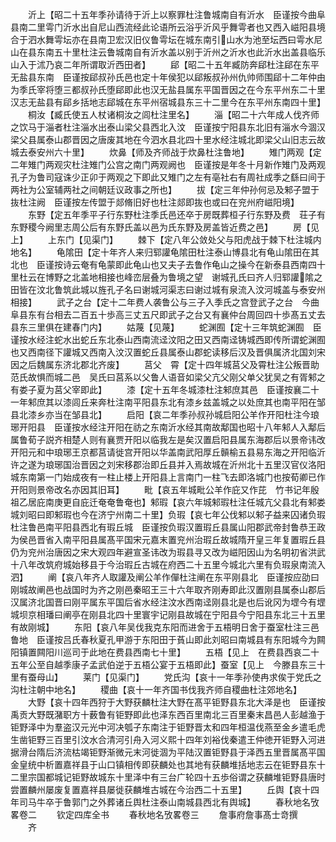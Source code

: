 <!-- { "loadSidebar": true } -->
　　沂上【昭二十五年季孙请待于沂上以察罪杜注鲁城南自有沂水　臣谨按今曲阜县南二里雩门沂水出自尼山西流经此论语所云浴乎沂风乎舞雩者也又西入嵫阳县境合于泗水舞雩坛亦在县南卫宏汉旧仪鲁雩坛在城东南引山水为池至坛西曰雩水尼山在县东南五十里杜注云鲁城南自有沂水盖以别于沂州之沂水也此沂水出盖县临乐山入于沭乃哀二年所谓取沂西田者】
　　郈【昭二十五年臧防奔郈杜注郈在东平无盐县东南　臣谨按郈叔孙氏邑也定十年侯犯以郈叛叔孙州仇帅师围郈十二年仲由为季氏宰将堕三都叔孙氏堕郈即此也汉无盐县属东平国晋因之在今东平州东二十里汉志无盐县有郈乡括地志郈城在东平州宿城县东三十二里今在东平州东南四十里】
　　桐汝【臧氏使五人杖诸桐汝之闾杜注里名】
　　淄【昭二十六年成人伐齐师之饮马于淄者杜注淄水出泰山梁父县西北入汶　臣谨按宁阳县东北旧有淄水今涸汉梁父县属泰山郡晋因之唐废其地在今泗水县北四十里水经注城北即梁父山旧志云故城去泰安州六十里】
　　炊鼻【师及齐师战于炊鼻杜注鲁地】
　　雉门两观【定二年雉门两观灾杜注雉门公宫之南门两观阙也　臣谨按是年冬十月新作雉门及两观孔子为鲁司寇诛少正卯于两观之下即此又雉门之左有亳社右有周社成季之繇曰间于两社为公室辅两社之间朝廷议政事之所也】
　　拔【定三年仲孙何忌及邾子盟于抜杜注阙　臣谨按左传盟于郯脩旧好也杜注郯即抜也或曰在兖州府嵫阳境】
　　东野【定五年季平子行东野杜注季氏邑还卒于房既葬桓子行东野及费　荘子有东野稷今阙里志周公后有东野氏盖以邑为氏东野及房盖皆近费之邑】
　　房【见上】
　　上东门【见渠门】
　　棘下【定八年公敛处父与阳虎战于棘下杜注城内地名】
　　龟隂田【定十年齐人来归郓讙龟隂田杜注泰山博县北有龟山隂田在其北也　臣谨按诗云奄有龟蒙即此龟山也又夫子去鲁作龟山之操今在新泰县西南四十里杜云在博野之北盖地相接也峰峦层叠为鲁境之望　谢城孔氏曰齐人归郓讙隂之田皆在汶北鲁筑此城以旌孔子名曰谢城河渠志曰谢过城有泉流入汶河城盖与泰安州相接】
　　武子之台【定十二年费人袭鲁公与三子入季氏之宫登武子之台　今曲阜县东有台相去二百五十歩高三丈五尺即武子之台又有襄仲台周回四十歩髙五丈去县东三里俱在建春门内】
　　姑蔑【见蔑】
　　蛇渊囿【定十三年筑蛇渊囿　臣谨按水经注蛇水出蛇丘东北泰山西南流迳汶阳之田又西南迳铸城西即传所谓蛇渊囿也又西南径下讙城又西南入汶汉置蛇丘县属泰山郡蛇读移后汉及晋俱属济北国刘宋因之后魏属东济北郡北齐废】
　　莒父　霄【定十四年城莒父及霄杜注公叛晋助范氏故惧而城二邑　吴氏曰莒系以父鲁人语音如梁父亢父刚父单父犹吴之有胥邾之有娄子夏为莒父宰即此】
　　漆【定十五年冬城漆杜注邾庶其邑　臣谨按襄二十一年邾庶其以漆闾丘来奔杜注南平阳县东北有漆乡兹盖城之以处庶其也南平阳在邹县北漆乡亦当在邹县北】
　　启阳【哀二年季孙叔孙城启阳公羊作开阳杜注今琅琊开阳县　臣谨按水经注开阳在祊之东南沂水经其南故鄅国也昭十八年邾人入鄅后属鲁荀子説齐相楚人则有襄贾开阳以临我左是矣汉置启阳县属东海郡后以景帝讳改开阳元和中琅琊王京都莒请徙宫开阳以华盖南武阳厚丘贑榆五县易东海之开阳临沂许之遂为琅琊国治晋因之刘宋移郡治即丘县并入焉故城在沂州北十五里汉官仪洛阳城东南第一门始成夜有一柱止楼上开阳县上言南门一柱飞去即洛城门也按荀卿已作开阳则景帝改名亦因其旧耳】
　　毗【哀五年城毗公羊作庇又作芘　竹书记年殷祖乙居庇南庚更自庇迁奄奄鲁奄也】邾瑕【哀六年城邾瑕杜注任城亢父县北有邾娄城刘昭曰即邾瑕也今在济宁州南二十里】负瑕【哀七年公伐邾以邾子益来囚诸负瑕杜注鲁邑南平阳县西北有瑕丘城　臣谨按负瑕汉置瑕丘县属山阳郡武帝封鲁恭王政为侯邑晋省入南平阳县属髙平国宋元嘉末置兖州治瑕丘故城隋开皇三年复置瑕丘县仍为兖州治唐因之宋大观四年避宣圣讳改为瑕县寻又改为嵫阳因山为名明初省洪武十八年改筑府城始移县于今治瑕丘古城在府西二十五里今城北六里有负瑕泉南流入泗】
　　阐【哀八年齐人取讙及阐公羊作僤杜注阐在东平刚县北　臣谨按应劭曰刚城故阐邑也战国时为齐之刚邑秦昭王三十六年取齐刚寿即此汉置刚县属泰山郡后汉属济北国晋曰刚平属东平国后省水经注汶水西南迳刚县北是也后讹冈为堽今有堽城坝京相璠曰阐亭在刚县北四十里寰宇记刚县故城在宁阳县今宁阳县东北三十五里有故刚城】
　　东阳【哀八年吴伐我克东阳而进舍于五梧明日舍于蚕室杜注三邑鲁地　臣谨按吕氏春秋夏孔甲游于东阳田于萯山即此刘昭曰南城县有东阳城今为闗阳镇置闗阳川巡司于此地在费县西南七十里】
　　五梧【见上　在费县西哀二十五年公至自越季康子孟武伯逆于五梧公宴于五梧即此】蚕室【见上　今滕县东三十里有蚕母山】
　　莱门【见渠门】
　　党氏沟【哀十一年季孙使冉求俟于党氏之沟杜注朝中地名】
　　稷曲【哀十一年齐国书伐我齐师自稷曲杜注郊地名】
　　大野【哀十四年西狩于大野获麟杜注大野在髙平钜野县东北大泽是也　臣谨按禹贡大野既潴职方十薮鲁有钜野即此也泽东西百里南北三百里秦末昌邑人彭越渔于钜野泽中为羣盗汉元光中河决瓠子东南注于钜野晋太和四年桓温伐燕至金乡遣毛虎生凿钜野三百里引汶水合清河引舟入河义熙十四年刘裕伐秦遣王仲徳开钜野入河进据滑台隋后济流枯竭钜野渐微元末河徙涸为平陆汉置钜野县于泽西五里晋属髙平国金皇统中析置嘉祥县于山口镇相传即获麟处也其地有获麟堆括地志云在钜野县东十二里宗国都城记钜野故城东十里泽中有三台广轮四十五歩俗谓之获麟堆钜野县唐时尝置麟州屡废复置嘉祥县屡徙获麟堆古城在今治西二十五里】
　　丘舆【哀十四年司马牛卒于鲁郭门之外葬诸丘舆杜注泰山南城县西北有舆城】
　　春秋地名攷畧卷二
　　钦定四库全书
　　春秋地名攷畧卷三
　　詹事府詹事髙士竒撰
　　齐
